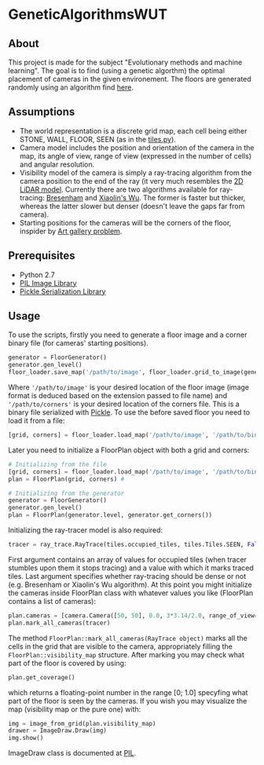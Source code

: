 # GeneticAlgorithmsWUT

## About ##
This project is made for the subject "Evolutionary methods and machine learning". The goal is to find (using a genetic algorthm)
the optimal placement of cameras in the given environement. The floors are generated randomly using an algorithm find [here](http://www.roguebasin.com/index.php?title=A_Simple_Dungeon_Generator_for_Python_2_or_3).

## Assumptions ##
* The world representation is a discrete grid map, each cell being either STONE, WALL, FLOOR, SEEN (as in the [tiles.py](https://github.com/PPokorski/GeneticAlgorithmsWUT/blob/add_world_model/tiles.py)).
* Camera model includes the position and orientation of the camera in the map, its angle of view, range of view (expressed in the number of cells) and angular resolution.
* Visibility model of the camera is simply a ray-tracing algorithm from the camera position to the end of the ray (it very much resembles the [2D LiDAR model](https://i.stack.imgur.com/NglQd.png). Currently there are two algorithms available for ray-tracing: [Bresenham](https://en.wikipedia.org/wiki/Bresenham%27s_line_algorithm) and [Xiaolin's Wu](https://en.wikipedia.org/wiki/Xiaolin_Wu%27s_line_algorithm). The former is faster but thicker, whereas the latter slower but denser (doesn't leave the gaps far from camera).
* Starting positions for the cameras will be the corners of the floor, inspider by [Art gallery problem](https://en.wikipedia.org/wiki/Art_gallery_problem).

## Prerequisites ##
* Python 2.7
* [PIL Image Library](https://pillow.readthedocs.io/en/5.0.0/)
* [Pickle Serialization Library](https://docs.python.org/2/library/pickle.html)

## Usage ##
To use the scripts, firstly you need to generate a floor image and a corner binary file (for cameras' starting positions).
```python
generator = FloorGenerator()
generator.gen_level()
floor_loader.save_map('/path/to/image', floor_loader.grid_to_image(generator.level), '/path/to/corners', generator.get_corners())
```
Where ```'/path/to/image'``` is your desired location of the floor image (image format is deduced based on the extension passed to file name) and ```'/path/to/corners'``` is your desired location of the corners file. This is a binary file serialized with [Pickle](https://docs.python.org/2/library/pickle.html).
To use the before saved floor you need to load it from a file:
```python
[grid, corners] = floor_loader.load_map('/path/to/image', '/path/to/binary/corners')
```
Later you need to initialize a FloorPlan object with both a grid and corners:
```python
# Initializing from the file
[grid, corners] = floor_loader.load_map('/path/to/image', '/path/to/binary/corners')
plan = FloorPlan(grid, corners) # 

# Initializing from the generator
generator = FloorGenerator()
generator.gen_level()
plan = FloorPlan(generator.level, generator.get_corners())
```
Initializing the ray-tracer model is also required:
```python
tracer = ray_trace.RayTrace(tiles.occupied_tiles, tiles.Tiles.SEEN, False)
```
First argument contains an array of values for occupied tiles (when tracer stumbles upon them it stops tracing) and a value with which it marks traced tiles. Last argument specifies whether ray-tracing should be dense or not (e.g. Bresenham or Xiaolin's Wu algorithm).
At this point you might initialize the cameras inside FloorPlan class with whatever values you like (FloorPlan contains a list of cameras):
```python
plan.cameras = [camera.Camera([50, 50], 0.0, 3*3.14/2.0, range_of_view=100.0)]
plan.mark_all_cameras(tracer)
```
The method ```FloorPlan::mark_all_cameras(RayTrace object)``` marks all the cells in the grid that are visible to the camera, appropriately filling the ```FloorPlan::visibility_map``` structure.
After marking you may check what part of the floor is covered by using:
```python
plan.get_coverage()
```
which returns a floating-point number in the range [0; 1.0] specyfing what part of the floor is seen by the cameras.
If you wish you may visualize the map (visibility map or the pure one) with:
```python
img = image_from_grid(plan.visibility_map)
drawer = ImageDraw.Draw(img)
img.show()
```
ImageDraw class is documented at [PIL](https://pillow.readthedocs.io/en/5.0.0/). 
